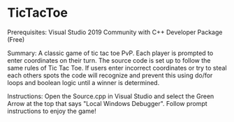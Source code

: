 # TicTacToe
Prerequisites: Visual Studio 2019 Community with C++ Developer Package (Free)

Summary: A classic game of tic tac toe PvP. Each player is prompted to enter coordinates on their turn. The source code is set up to follow the same rules 
of Tic Tac Toe. If users enter incorrect coordinates or try to steal each others spots the code will recognize and prevent this using do/for loops and 
boolean logic until a winner is determined.

Instructions: Open the Source.cpp in Visual Studio and select the Green Arrow at the top that says "Local Windows Debugger". Follow prompt instructions to enjoy the game!
